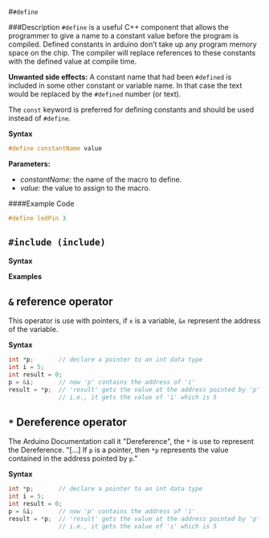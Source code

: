 #`#define`

###Description
`#define` is a useful C++ component that allows the programmer to give a name to a constant value before the program is compiled. Defined constants in arduino don’t take up any program memory space on the chip. The compiler will replace references to these constants with the defined value at compile time.

**Unwanted side effects:** 
A constant name that had been `#defined` is included in some other constant or variable name. In that case the text would be replaced by the `#defined` number (or text).

The `const` keyword is preferred for defining constants and should be used instead of `#define`.

**Syntax**

```C++
#define constantName value
```

**Parameters:**

* *constantName:* the name of the macro to define.
* *value:* the value to assign to the macro.

####Example Code
```C++
#define ledPin 3
```

## `#include (include)`

**Syntax**

**Examples**

## `&` reference operator

This operator is use with pointers, if `x` is a variable, `&x` represent the address of the variable. 

**Syntax**

```C++
int *p;       // declare a pointer to an int data type
int i = 5;
int result = 0;
p = &i;       // now 'p' contains the address of 'i'
result = *p;  // 'result' gets the value at the address pointed by 'p'
              // i.e., it gets the value of 'i' which is 5
```
 
## `*` Dereference operator

The Arduino Documentation call it "Dereference", the `*` is use to represent the Dereference.
"[...] If `p` is a pointer, then `*p` represents the value contained in the address pointed by `p`." 

**Syntax**
```C++
int *p;       // declare a pointer to an int data type
int i = 5;
int result = 0;
p = &i;       // now 'p' contains the address of 'i'
result = *p;  // 'result' gets the value at the address pointed by 'p'
              // i.e., it gets the value of 'i' which is 5
```